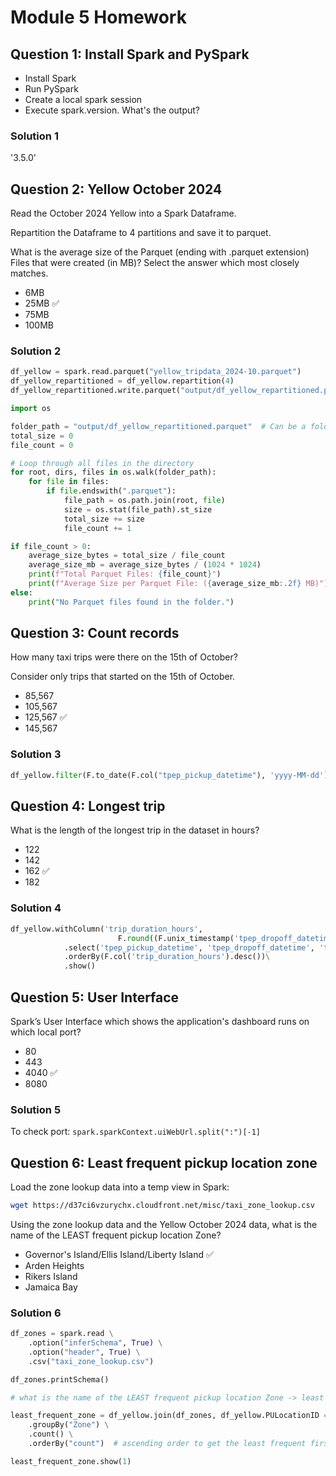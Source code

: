 # Module 5 Homework

## Question 1: Install Spark and PySpark

- Install Spark
- Run PySpark
- Create a local spark session
- Execute spark.version.
What's the output?

### Solution 1
'3.5.0'


## Question 2: Yellow October 2024

Read the October 2024 Yellow into a Spark Dataframe.

Repartition the Dataframe to 4 partitions and save it to parquet.

What is the average size of the Parquet (ending with .parquet extension) Files that were created (in MB)? Select the answer which most closely matches.

- 6MB
- 25MB ✅
- 75MB
- 100MB

### Solution 2

```python
df_yellow = spark.read.parquet("yellow_tripdata_2024-10.parquet")
df_yellow_repartitioned = df_yellow.repartition(4)
df_yellow_repartitioned.write.parquet("output/df_yellow_repartitioned.parquet")

import os

folder_path = "output/df_yellow_repartitioned.parquet"  # Can be a folder if partitioned
total_size = 0
file_count = 0

# Loop through all files in the directory
for root, dirs, files in os.walk(folder_path):
    for file in files:
        if file.endswith(".parquet"):
            file_path = os.path.join(root, file)
            size = os.stat(file_path).st_size
            total_size += size
            file_count += 1

if file_count > 0:
    average_size_bytes = total_size / file_count
    average_size_mb = average_size_bytes / (1024 * 1024)
    print(f"Total Parquet Files: {file_count}")
    print(f"Average Size per Parquet File: ({average_size_mb:.2f} MB)")
else:
    print("No Parquet files found in the folder.")
```

## Question 3: Count records 

How many taxi trips were there on the 15th of October?

Consider only trips that started on the 15th of October.

- 85,567
- 105,567
- 125,567 ✅
- 145,567

### Solution 3

```python
df_yellow.filter(F.to_date(F.col("tpep_pickup_datetime"), 'yyyy-MM-dd') == F.lit('2024-10-15')).count()
```

## Question 4: Longest trip

What is the length of the longest trip in the dataset in hours?

- 122
- 142
- 162 ✅
- 182

### Solution 4

```python
df_yellow.withColumn('trip_duration_hours',
                        F.round((F.unix_timestamp('tpep_dropoff_datetime') - F.unix_timestamp('tpep_pickup_datetime'))/3600, 2))\
            .select('tpep_pickup_datetime', 'tpep_dropoff_datetime', 'trip_duration_hours')\
            .orderBy(F.col('trip_duration_hours').desc())\
            .show()
```

## Question 5: User Interface

Spark’s User Interface which shows the application's dashboard runs on which local port?

- 80
- 443
- 4040 ✅
- 8080

### Solution 5
To check port: `spark.sparkContext.uiWebUrl.split(":")[-1]`


## Question 6: Least frequent pickup location zone

Load the zone lookup data into a temp view in Spark:

```bash
wget https://d37ci6vzurychx.cloudfront.net/misc/taxi_zone_lookup.csv
```

Using the zone lookup data and the Yellow October 2024 data, what is the name of the LEAST frequent pickup location Zone?

- Governor's Island/Ellis Island/Liberty Island ✅
- Arden Heights
- Rikers Island
- Jamaica Bay

### Solution 6

```python
df_zones = spark.read \
    .option("inferSchema", True) \
    .option("header", True) \
    .csv("taxi_zone_lookup.csv")

df_zones.printSchema()

# what is the name of the LEAST frequent pickup location Zone -> least number of trips where picked up from that zone

least_frequent_zone = df_yellow.join(df_zones, df_yellow.PULocationID == df_zones.LocationID) \
    .groupBy("Zone") \
    .count() \
    .orderBy("count")  # ascending order to get the least frequent first

least_frequent_zone.show(1)

```
